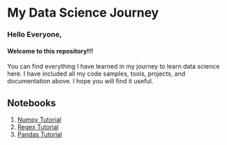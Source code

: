 # My Data Science Journey

### Hello Everyone,
#### Welcome to this repository!!!

You can find everything I have learned in my journey to learn data science here. I have included all my code samples, tools, projects, and documentation above. I hope you will find it useful. 

## Notebooks
1. [Numpy Tutorial](https://github.com/sparshjaincs/Data-Science-Journey/blob/master/Numpy.ipynb)
2. [Regex Tutorial](https://github.com/sparshjaincs/Data-Science-Journey/blob/master/Regular%20Expressions.ipynb)
3. [Pandas Tutorial](https://github.com/sparshjaincs/Data-Science-Journey/blob/master/Pandas.ipynb)
